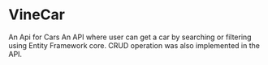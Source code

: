 # VineCar
An Api for Cars
An API where user can get a car by searching or filtering using Entity Framework core. CRUD operation was also implemented in the API.
